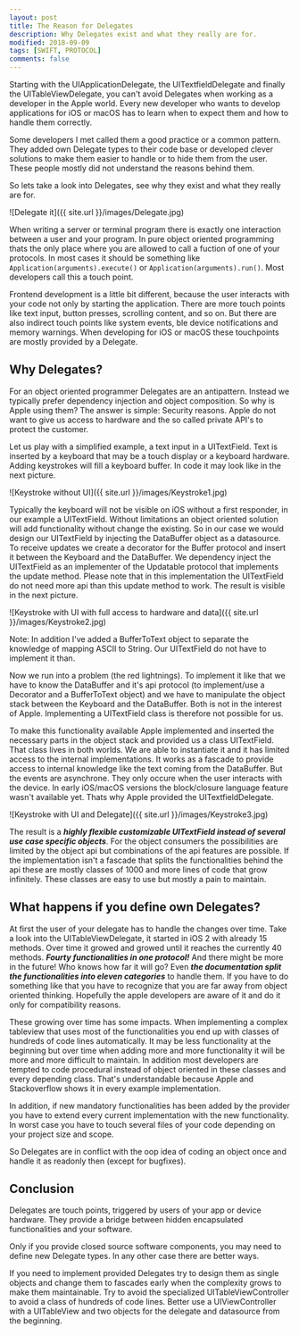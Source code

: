 ```yaml
---
layout: post
title: The Reason for Delegates
description: Why Delegates exist and what they really are for.
modified: 2018-09-09
tags: [SWIFT, PROTOCOL]
comments: false
---
```


Starting with the UIApplicationDelegate, the UITextfieldDelegate and finally the UITableViewDelegate, you can't avoid Delegates when working as a developer in the Apple world. Every new developer who wants to develop applications for iOS or macOS has to learn when to expect them and how to handle them correctly. 

Some developers I met called them a good practice or a common pattern. They added own Delegate types to their code base or developed clever solutions to make them easier to handle or to hide them from the user. These people mostly did not understand the reasons behind them.

So lets take a look into Delegates, see why they exist and what they really are for.

<!--break-->

![Delegate it]({{ site.url }}/images/Delegate.jpg)

When writing a server or terminal program there is exactly one interaction between a user and your program. In pure object oriented programming thats the only place where you are allowed to call a fuction of one of your protocols. In most cases it should be something like `Application(arguments).execute()` or `Application(arguments).run()`. Most developers call this a touch point.

Frontend development is a little bit different, because the user interacts with your code not only by starting the application. There are more touch points like text input, button presses, scrolling content, and so on. But there are also indirect touch points like system events, ble device notifications and memory warnings. When developing for iOS or macOS these touchpoints are mostly provided by a Delegate.

Why Delegates?
----------

For an object oriented programmer Delegates are an antipattern. Instead we typically prefer dependency injection and object composition. So why is Apple using them? The answer is simple: Security reasons. Apple do not want to give us access to hardware and the so called private API's to protect the customer.

Let us play with a simplified example, a text input in a UITextField. Text is inserted by a keyboard that may be a touch display or a keyboard hardware. Adding keystrokes will fill a keyboard buffer. In code it may look like in the next picture.

![Keystroke without UI]({{ site.url }}/images/Keystroke1.jpg)

Typically the keyboard will not be visible on iOS without a first responder, in our example a UITextField. Without limitations an object oriented solution will add functionality without change the existing. So in our case we would design our UITextField by injecting the DataBuffer object as a datasource. To receive updates we create a decorator for the Buffer protocol and insert it between the Keyboard and the DataBuffer. We dependency inject the UITextField as an implementer of the Updatable protocol that implements the update method. Please note that in this implementation the UITextField do not need more api than this update method to work. The result is visible in the next picture.

![Keystroke with UI with full access to hardware and data]({{ site.url }}/images/Keystroke2.jpg)

Note: In addition I've added a BufferToText object to separate the knowledge of mapping ASCII to String. Our UITextField do not have to implement it than.

Now we run into a problem (the red lightnings). To implement it like that we have to know the DataBuffer and it's api protocol (to implement/use a Decorator and a BufferToText object) and we have to manipulate the object stack between the Keyboard and the DataBuffer. Both is not in the interest of Apple. Implementing a UITextField class is therefore not possible for us. 

To make this functionality available Apple implemented and inserted the necessary parts in the object stack and provided us a class UITextField. That class lives in both worlds. We are able to instantiate it and it has limited access to the internal implementations. It works as a fascade to provide access to internal knowledge like the text coming from the DataBuffer. But the events are asynchrone. They only occure when the user interacts with the device. In early iOS/macOS versions the block/closure language feature wasn't available yet. Thats why Apple provided the UITextfieldDelegate.

![Keystroke with UI and Delegate]({{ site.url }}/images/Keystroke3.jpg)

The result is a ***highly flexible customizable UITextField instead of several use case specific objects***. For the object consumers the possibilities are limited by the object api but combinations of the api features are possible. If the implementation isn't a fascade that splits the functionalities behind the api these are mostly classes of 1000 and more lines of code that grow infinitely. These classes are easy to use but mostly a pain to maintain.

What happens if you define own Delegates? 
----------

At first the user of your delegate has to handle the changes over time. Take a look into the UITableViewDelegate, it started in iOS 2 with already 15 methods. Over time it growed and growed until it reaches the currently 40 methods. ***Fourty functionalities in one protocol!*** And there might be more in the future! Who knows how far it will go?
Even ***the documentation split the functionalities into eleven categories*** to handle them. If you have to do something like that you have to recognize that you are far away from object oriented thinking. Hopefully the apple developers are aware of it and do it only for compatibility reasons.

These growing over time has some impacts. When implementing a complex tableview that uses most of the functionalities you end up with classes of hundreds of code lines automatically. It may be less functionality at the beginning but over time when adding more and more functionality it will be more and more difficult to maintain. In addition most developers are tempted to code procedural instead of object oriented in these classes and every depending class. That's understandable because Apple and Stackoverflow shows it in every example implementation.

In addition, if new mandatory functionalities has been added by the provider you have to extend every current implementation with the new functionality. In worst case you have to touch several files of your code depending on your project size and scope.

So Delegates are in conflict with the oop idea of coding an object once and handle it as readonly then (except for bugfixes).

Conclusion
----------

Delegates are touch points, triggered by users of your app or device hardware. They provide a bridge between hidden encapsulated functionalities and your software. 

Only if you provide closed source software components, you may need to define new Delegate types. In any other case there are better ways. 

If you need to implement provided Delegates try to design them as single objects and change them to fascades early when the complexity grows to make them maintainable. Try to avoid the specialized UITableViewController to avoid a class of hundreds of code lines. Better use a UIViewController with a UITableView and two objects for the delegate and datasource from the beginning.
